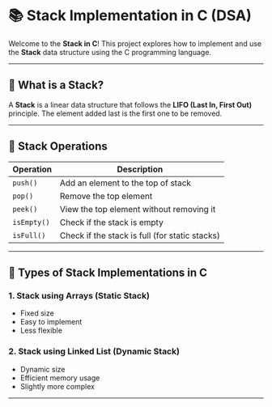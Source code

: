 # 📚 Stack Implementation in C (DSA)

Welcome to the **Stack in C**! This project explores how to implement and use the **Stack** data structure using the C programming language.

---

## 📌 What is a Stack?

A **Stack** is a linear data structure that follows the **LIFO (Last In, First Out)** principle. The element added last is the first one to be removed.

---

## 🔁 Stack Operations

| Operation | Description                         |
|----------|-------------------------------------|
| `push()` | Add an element to the top of stack  |
| `pop()`  | Remove the top element              |
| `peek()` | View the top element without removing it |
| `isEmpty()` | Check if the stack is empty      |
| `isFull()`  | Check if the stack is full (for static stacks) |

---

## 🧱 Types of Stack Implementations in C

### 1. Stack using Arrays (Static Stack)
- Fixed size
- Easy to implement
- Less flexible

### 2. Stack using Linked List (Dynamic Stack)
- Dynamic size
- Efficient memory usage
- Slightly more complex

---
